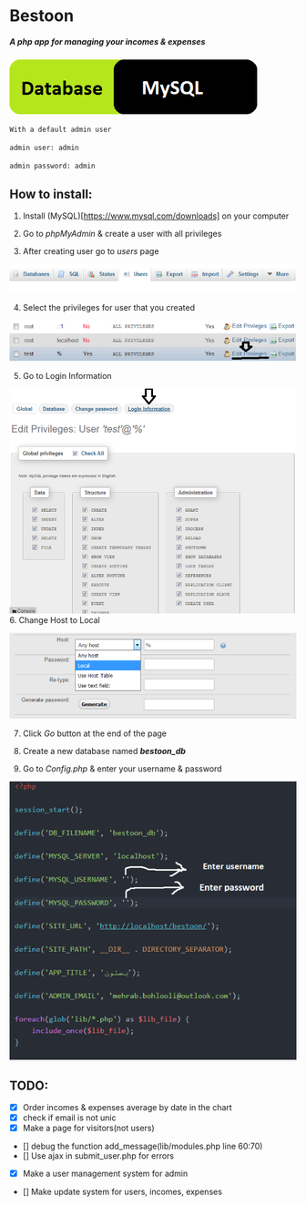 # Bestoon

##### A php app for managing your incomes & expenses

[![Database](includes/images/db.png)](https://www.mysql.com)

```
With a default admin user

admin user: admin

admin password: admin
```

## How to install:

1. Install (MySQL)[https://www.mysql.com/downloads] on your computer

2. Go to _phpMyAdmin_ & create a user with all privileges

3. After creating user go to _users_ page

![user page](includes/images/users.png)

4. Select the privileges for user that you created

![user page](includes/images/users2.png)

5. Go to Login Information

![user page](includes/images/users3.png)
6. Change Host to Local

![user page](includes/images/users4.png)

7. Click _Go_ button at the end of the page

8. Create a new database named __*bestoon_db*__

9. Go to _Config.php_ & enter your username & password

![user page](includes/images/config.png)


## TODO:

- [x] Order incomes & expenses average by date in the chart
- [x] check if email is not unic
- [x] Make a page for visitors(not users)
- [] debug the function add_message(lib/modules.php line 60:70)
- [] Use ajax in submit_user.php for errors
- [x] Make a user management system for admin
- [] Make update system for users, incomes, expenses
